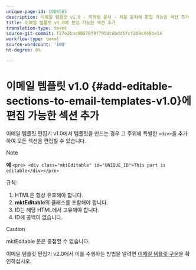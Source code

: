 ```yaml
---
unique-page-id: 1900585
description: 이메일 템플릿 v1.0 - 마케팅 문서 - 제품 문서에 편집 가능한 섹션 추가
title: 이메일 템플릿 v1.0에 편집 가능한 섹션 추가
translation-type: tm+mt
source-git-commit: f27e2bac90570f9f795dc6bdd5fcf208c446be14
workflow-type: tm+mt
source-wordcount: '100'
ht-degree: 0%

---
```



# 이메일 템플릿 v1.0 {#add-editable-sections-to-email-templates-v1.0}에 편집 가능한 섹션 추가

이메일 템플릿 편집기 v1.0에서 템플릿을 만드는 경우 그 주위에 특별한 `<div>`을 추가하여 모든 섹션을 편집할 수 있습니다.

>[!NOTE]
>
>**예**
>`<pre> <div class="mktEditable" id="UNIQUE_ID">This part is editable</div></pre>`

규칙:

1. HTML은 항상 유효해야 합니다.
1. **mktEditable**&#x200B;의 클래스를 포함해야 합니다.
1. ID는 해당 HTML에서 고유해야 합니다.
1. ID에 공백이 없습니다.

>[!CAUTION]
>
>mktEditable 문은 중첩할 수 없습니다.

이메일 템플릿 편집기 v2.0에서 이를 수행하는 방법을 알려면 [이메일 템플릿 구문](/help/marketo/product-docs/email-marketing/general/email-editor-2/email-template-syntax.md)을 확인하십시오.
